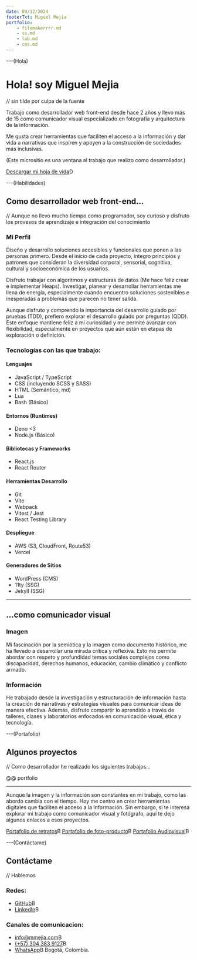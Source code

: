 ```yaml
---
date: 09/12/2024
footerTxt: Miguel Mejía
portfolio:
    - filemakerrrr.md
    - ss.md
    - lab.md
    - cms.md
---
```


---(Hola)

# Hola! soy Miguel Mejia

// sin tilde por culpa de la fuente

Trabajo como desarrollador web front-end desde hace 2 años y llevo más de 15 como comunicador visual especializado en fotografía y arquitectura de la información.

Me gusta crear herramientas que faciliten el acceso a la información y dar vida a narrativas que inspiren y apoyen a la construcción de sociedades más inclusivas.

(Este micrositio es una ventana al trabajo que realizo como desarrollador.)

[Descargar mi hoja de vida](/assets/pdf/MiguelMejia_resume-cv.pdf)D

---(Habilidades)

## Como desarrollador web front-end...

// Aunque no llevo mucho tiempo como programador, soy curioso y disfruto los provesos de aprendizaje e integración del conocimiento

### Mi Perfil

Diseño y desarrollo soluciones accesibles y funcionales que ponen a las personas primero. Desde el inicio de cada proyecto, integro principios y patrones que consideran la diversidad corporal, sensorial, cognitiva, cultural y socioeconómica de los usuarios.

Disfruto trabajar con algoritmos y estructuras de datos (Me hace feliz crear e implementar Heaps). Investigar, planear y desarrollar herramientas me llena de energía, especialmente cuando encuentro soluciones sostenibles e inesperadas a problemas que parecen no tener salida.

Aunque disfruto y comprendo la importancia del desarrollo guiado por pruebas (TDD), prefiero explorar el desarrollo guiado por preguntas (QDD). Este enfoque mantiene feliz a mi curiosidad y me permite avanzar con flexibilidad, especialmente en proyectos que aún están en etapas de exploración o definición.

### Tecnologías con las que trabajo:

#### Lenguajes

-   JavaScript / TypeScript
-   CSS (incluyendo SCSS y SASS)
-   HTML (Semántico, md)
-   Lua
-   Bash (Básico)

#### Entornos (Runtimes)

-   Deno <3
-   Node.js (Básico)

#### Bibliotecas y Frameworks

-   React.js
-   React Router

#### Herramientas Desarrollo

-   Git
-   Vite
-   Webpack
-   Vitest / Jest
-   React Testing Library

#### Despliegue

-   AWS (S3, CloudFront, Route53)
-   Vercel

#### Generadores de Sitios

-   WordPress (CMS)
-   11ty (SSG)
-   Jekyll (SSG)

---

## ...como comunicador visual

### Imagen

Mi fascinación por la semiótica y la imagen como documento histórico, me ha llevado a desarrollar una mirada crítica y reflexiva. Esto me permite abordar con respeto y profundidad temas sociales complejos como discapacidad, derechos humanos, educación, cambio climático y conflicto armado.

### Información

He trabajado desde la investigación y estructuración de información hasta la creación de narrativas y estrategias visuales para comunicar ideas de manera efectiva. Además, disfruto compartir lo aprendido a través de talleres, clases y laboratorios enfocados en comunicación visual, ética y tecnología.

---(Portafolio)

## Algunos proyectos

// Como desarrollador he realizado los siguientes trabajos...

@@ portfolio

---

Aunque la imagen y la información son constantes en mi trabajo, como las abordo cambia con el tiempo. Hoy me centro en crear herramientas digitales que faciliten el acceso a la información. Sin embargo, si te interesa explorar mi trabajo como comunicador visual y fotógrafo, aquí te dejo algunos enlaces a esos proyectos.

[Portafolio de retratos](https://mmejia.com)B
[Portafolio de foto-producto](https://producto.mmejia.com)B
[Portafolio Audiovisual](https://audiovisual.mmejia.com)B

---(Contáctame)

## Contáctame

// Hablemos

### Redes:

-   [GitHub](https://github.com/dothedada)B
-   [LinkedIn](https://www.linkedin.com/in/-mmejia/)B

### Canales de comunicacion:

-   [info@mmejia.com](mailto:info@mmejia.com)B
-   [(+57) 304 383 9127](tel:3043839127)B
-   [WhatsApp](https://wa.me/573043839127)B
    Bogotá, Colombia.
